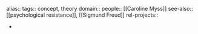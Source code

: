 alias::
tags:: concept, theory
domain::
people:: [[Caroline Myss]]
see-also:: [[psychological resistance]], [[Sigmund Freud]]
rel-projects::



-

